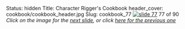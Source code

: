 Status: hidden
Title: Character Rigger's Cookbook
header_cover: cookbook/cookbook_header.jpg
Slug: cookbook_77
[![slide 77](https://dl.dropboxusercontent.com/u/2977490/presentations/cookbook/img77.jpg)](cookbook_78)
77 of 90
_Click on the image for the [next slide](cookbook_78), or click [here for the previous one](cookbook_76)_
